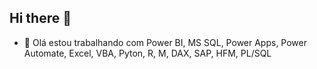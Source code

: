 ## Hi there 👋

- 🔭 Olá estou trabalhando com Power BI, MS SQL, Power Apps, Power Automate, Excel, VBA, Pyton, R, M, DAX, SAP, HFM, PL/SQL

<!--
**Lesasouza/Lesasouza** is a ✨ _special_ ✨ repository because its `README.md` (this file) appears on your GitHub profile.

Here are some ideas to get you started:

- 🔭 Olá estou trabalhando com Power BI, MS SQL, Power Apps, Power Automate, Excel, VBA, Pyton, R, M, DAX, SAP, HFM, PL/SQL
- 🌱 I’m currently learning ...
- 👯 I’m looking to collaborate on ...
- 🤔 I’m looking for help with ...
- 💬 Ask me about ...
- 📫 How to reach me: ...
- 😄 Pronouns: ...
- ⚡ Fun fact: ...
-->
